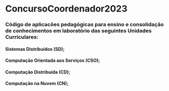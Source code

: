 # ConcursoCoordenador2023
### Código de aplicacões pedagógicas para ensino e consolidação de conhecimentos em laboratório das seguintes Unidades Curriculares:
#### Sistemas Distribuídos (SD);
#### Computação Orientada aos Serviços (CSO);
#### Computação Distribuída (CD);
#### Computação na Nuvem (CN);
 
 
